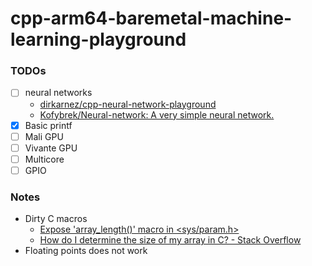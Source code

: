 cpp-arm64-baremetal-machine-learning-playground
===============================================
### TODOs
- [ ] neural networks
  - [dirkarnez/cpp-neural-network-playground](https://github.com/dirkarnez/cpp-neural-network-playground)
  - [Kofybrek/Neural-network: A very simple neural network.](https://github.com/Kofybrek/Neural-network)
- [x] Basic printf
- [ ] Mali GPU
- [ ] Vivante GPU
- [ ] Multicore
- [ ] GPIO

### Notes
- Dirty C macros
  - [Expose 'array_length()' macro in <sys/param.h>](https://gcc.gnu.org/pipermail/libstdc++/2020-September/051046.html)
  - [How do I determine the size of my array in C? - Stack Overflow](https://stackoverflow.com/questions/37538/how-do-i-determine-the-size-of-my-array-in-c)
- Floating points does not work

